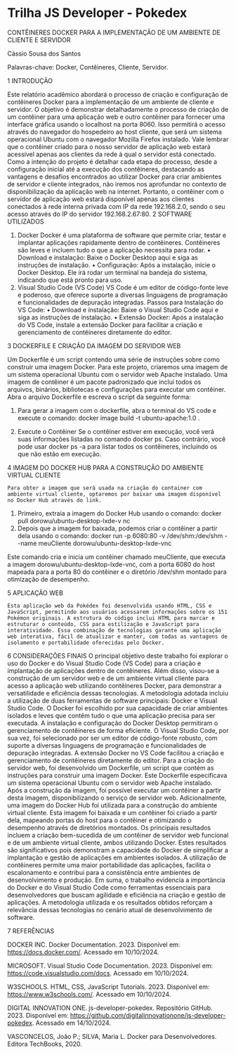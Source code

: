 # Trilha JS Developer - Pokedex

CONTÊINERES DOCKER PARA A IMPLEMENTAÇÃO DE UM AMBIENTE DE     CLIENTE E SERVIDOR

Cássio Sousa dos Santos

Palavras-chave: Docker, Contêineres, Cliente, Servidor.


1 INTRODUÇÃO

Este relatório acadêmico abordará o processo de criação e configuração de contêineres Docker para a implementação de um ambiente de cliente e servidor. O objetivo é demonstrar detalhadamente o processo de criação de um contêiner para uma aplicação web e outro contêiner para fornecer uma interface gráfica usando o localhost na porta 8060. Isso permitirá o acesso através do navegador do hospedeiro ao host cliente, que será um sistema operacional Ubuntu com o navegador Mozilla Firefox instalado.
Vale lembrar que o contêiner criado para o nosso servidor de aplicação web estará acessível apenas aos clientes da rede à qual o servidor está conectado. Como a intenção do projeto é detalhar cada etapa do processo, desde a configuração inicial até a execução dos contêineres, destacando as vantagens e desafios encontrados ao utilizar Docker para criar ambientes de servidor e cliente integrados, não iremos nos aprofundar no contexto de disponibilização da aplicação web na internet. Portanto, o contêiner com o servidor de aplicação web estará disponível apenas aos clientes conectados à rede interna privada com IP da rede 192.168.2.0, sendo o seu acesso através do IP do servidor 192.168.2.67:80.
2 SOFTWARE UTILIZADOS

1.	Docker
Docker é uma plataforma de software que permite criar, testar e implantar aplicações rapidamente dentro de contêineres. Contêineres são leves e incluem tudo o que a aplicação necessita para rodar.
•	Download e instalação: Baixe o Docker Desktop aqui e siga as instruções de instalação.
•	Configuração: Após a instalação, inicie o Docker Desktop. Ele irá rodar um terminal na bandeja do sistema, indicando que está pronto para uso.
2.	Visual Studio Code (VS Code)
VS Code é um editor de código-fonte leve e poderoso, que oferece suporte a diversas linguagens de programação e funcionalidades de depuração integradas.
Passos para Instalação do VS Code:
•	Download e instalação: Baixe o Visual Studio Code aqui e siga as instruções de instalação.
•	Extensão Docker: Após a instalação do VS Code, instale a extensão Docker para facilitar a criação e gerenciamento de contêineres diretamente do editor.

3 DOCKERFILE E CRIAÇÃO DA IMAGEM DO SERVIDOR WEB

Um Dockerfile é um script contendo uma série de instruções sobre como construir uma imagem Docker. Para este projeto, criaremos uma imagem de um sistema operacional Ubuntu com o servidor web Apache instalado. Uma imagem de contêiner é um pacote padronizado que inclui todos os arquivos, binários, bibliotecas e configurações para executar um contêiner.
Abra o arquivo Dockerfile e escreva o script da seguinte forma:
 
1.	Para gerar a imagem com o dockerfile, abra o terminal do VS code e execute o comando: docker image build -t ubuntu-apache:1.0 .
 

2.	Execute o Contêiner
Se o contêiner estiver em execução, você verá suas informações listadas no comando docker ps. Caso contrário, você pode usar docker ps -a para listar todos os contêineres, incluindo os que não estão em execução.
 

4 IMAGEM DO DOCKER HUB PARA A CONSTRUÇÃO DO AMBIENTE VIRTUAL CLIENTE 

	Para obter a imagem que será usada na criação do container com ambiente virtual cliente, optaremos por baixar uma imagem disponível no Docker Hub através do link.



1.	Primeiro, extraia a imagem do Docker Hub usando o comando:
docker pull dorowu/ubuntu-desktop-lxde-v nc
2.	Depois que a imagem for baixada, podemos criar o contêiner a partir dela usando o comando:
docker run -p 6080:80 -v /dev/shm:/dev/shm --name meuCliente dorowu/ubuntu-desktop-lxde-vnc

Este comando cria e inicia um contêiner chamado meuCliente, que executa a imagem dorowu/ubuntu-desktop-lxde-vnc, com a porta 6080 do host mapeada para a porta 80 do contêiner e o diretório /dev/shm montado para otimização de desempenho.

 
5 APLICAÇÃO WEB

	Esta aplicação web da Pokédex foi desenvolvida usando HTML, CSS e JavaScript, permitindo aos usuários acessarem informações sobre os 151 Pokémon originais. A estrutura do código inclui HTML para marcar e estruturar o conteúdo, CSS para estilização e JavaScript para interatividade. Essa combinação de tecnologias garante uma aplicação web interativa, fácil de atualizar e manter, com todas as vantagens de isolamento e portabilidade oferecidas pelo Docker.

 
6 CONSIDERAÇÕES FINAIS
	O principal objetivo deste trabalho foi explorar o uso do Docker e do Visual Studio Code (VS Code) para a criação e implantação de aplicações dentro de contêineres. Além disso, visou-se a construção de um servidor web e de um ambiente virtual cliente para acesso a aplicação web utilizando contêineres Docker, para demonstrar a versatilidade e eficiência dessas tecnologias.
	A metodologia adotada incluiu a utilização de duas ferramentas de software principais: Docker e Visual Studio Code. O Docker foi escolhido por sua capacidade de criar ambientes isolados e leves que contêm tudo o que uma aplicação precisa para ser executada. A instalação e configuração do Docker Desktop permitiram o gerenciamento de contêineres de forma eficiente. O Visual Studio Code, por sua vez, foi selecionado por ser um editor de código-fonte robusto, com suporte a diversas linguagens de programação e funcionalidades de depuração integradas. A extensão Docker no VS Code facilitou a criação e gerenciamento de contêineres diretamente do editor.
	Para a criação do servidor web, foi desenvolvido um Dockerfile, um script que contém as instruções para construir uma imagem Docker. Este Dockerfile especificava um sistema operacional Ubuntu com o servidor web Apache instalado. Após a construção da imagem, foi possível executar um contêiner a partir desta imagem, disponibilizando o serviço de servidor web.
	Adicionalmente, uma imagem do Docker Hub foi utilizada para a construção do ambiente virtual cliente. Esta imagem foi baixada e um contêiner foi criado a partir dela, mapeando portas do host para o contêiner e otimizando o desempenho através de diretórios montados.
	Os principais resultados incluem a criação bem-sucedida de um contêiner de servidor web funcional e de um ambiente virtual cliente, ambos utilizando Docker. Estes resultados são significativos pois demonstram a capacidade do Docker de simplificar a implantação e gestão de aplicações em ambientes isolados. A utilização de contêineres permite uma maior portabilidade das aplicações, facilita o escalonamento e contribui para a consistência entre ambientes de desenvolvimento e produção.
Em suma, o trabalho evidencia a importância do Docker e do Visual Studio Code como ferramentas essenciais para desenvolvedores que buscam agilidade e eficiência na criação e gestão de aplicações. A metodologia utilizada e os resultados obtidos reforçam a relevância dessas tecnologias no cenário atual de desenvolvimento de software.

7 REFERÊNCIAS

DOCKER INC. Docker Documentation. 2023. Disponível em: https://docs.docker.com/. Acessado em 10/10/2024.

MICROSOFT. Visual Studio Code Documentation. 2023. Disponível em: https://code.visualstudio.com/docs. Acessado em 10/10/2024.

W3SCHOOLS. HTML, CSS, JavaScript Tutorials. 2023. Disponível em: https://www.w3schools.com/. Acessado em 10/10/2024.

DIGITAL INNOVATION ONE. js-developer-pokedex. Repositório GitHub. 2023. Disponível em: https://github.com/digitalinnovationone/js-developer-pokedex. Acessado em 14/10/2024.

VASCONCELOS, João P.; SILVA, Maria L. Docker para Desenvolvedores. Editora TechBooks, 2020.
